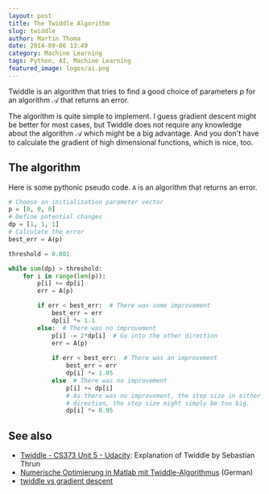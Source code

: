 ```yaml
---
layout: post
title: The Twiddle Algorithm
slug: twiddle
author: Martin Thoma
date: 2014-09-06 13:49
category: Machine Learning
tags: Python, AI, Machine Learning
featured_image: logos/ai.png
---
```


Twiddle is an algorithm that tries to find a good choice of parameters $p$
for an algorithm $\mathcal{A}$ that returns an error.

The algorithm is quite simple to implement. I guess gradient descent might be
better for most cases, but Twiddle does not require any knowledge about the
algorithm $\mathcal{A}$ which might be a big advantage. And you don't have to
calculate the gradient of high dimensional functions, which is nice, too.

## The algorithm

Here is some pythonic pseudo code. `A` is an algorithm that returns an error.

```python
# Choose an initialization parameter vector
p = [0, 0, 0]
# Define potential changes
dp = [1, 1, 1]
# Calculate the error
best_err = A(p)

threshold = 0.001

while sum(dp) > threshold:
    for i in range(len(p)):
        p[i] += dp[i]
        err = A(p)

        if err < best_err:  # There was some improvement
            best_err = err
            dp[i] *= 1.1
        else:  # There was no improvement
            p[i] -= 2*dp[i]  # Go into the other direction
            err = A(p)
 
            if err < best_err:  # There was an improvement
                best_err = err
                dp[i] *= 1.05
            else  # There was no improvement
                p[i] += dp[i]
                # As there was no improvement, the step size in either
                # direction, the step size might simply be too big.
                dp[i] *= 0.95
```

## See also

* [Twiddle - CS373 Unit 5 - Udacity](https://www.youtube.com/watch?v=2uQ2BSzDvXs):
  Explanation of Twiddle by Sebastian Thrun
* [Numerische Optimierung in Matlab mit Twiddle-Algorithmus](http://www.htw-mechlab.de/index.php/numerische-optimierung-in-matlab-mit-twiddle-algorithmus/) (German)
* [twiddle vs gradient descent](http://forums.udacity.com/questions/1023236/twiddle-vs-gradient-descent)